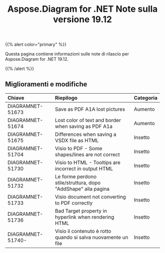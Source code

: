 ﻿---
title: Aspose.Diagram for .NET Note sulla versione 19.12
type: docs
weight: 10
url: /it/net/aspose-diagram-for-net-19-12-release-notes/
---
{{% alert color="primary" %}} 

Questa pagina contiene informazioni sulle note di rilascio per Aspose.Diagram for .NET 19.12.

{{% /alert %}} 
## **Miglioramenti e modifiche**

|**Chiave**|**Riepilogo**|**Categoria**|
|:- |:- |:- |
|DIAGRAMNET-51673|Save as PDF A1A lost pictures|Aumento|
|DIAGRAMNET-51674|Lost color of text and border when saving as PDF A1a|Aumento|
|DIAGRAMNET-51675|Differences when saving a VSDX file as HTML|Insetto|
|DIAGRAMNET-51704|Visio to PDF - Some shapes/lines are not correct|Insetto|
|DIAGRAMNET-51730|Visio to HTML - Tooltips are incorrect in output HTML|Insetto|
|DIAGRAMNET-51732|Le forme perdono stile/struttura, dopo "AddShape" alla pagina|Insetto|
|DIAGRAMNET-51733|Visio document not converting to PDF correctly|Insetto|
|DIAGRAMNET-51736|Bad Target property in hyperlink when rendering HTML|Insetto|
|DIAGRAMNET-51740-|Visio il contenuto è rotto quando si salva nuovamente un file|Insetto|



